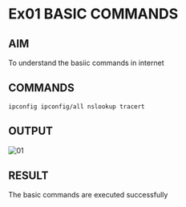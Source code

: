 # Ex01 BASIC COMMANDS
## AIM
  To understand the basiic commands in internet

## COMMANDS
  ``ipconfig
  ipconfig/all
  nslookup
  tracert
  ``
## OUTPUT
![01](https://user-images.githubusercontent.com/120453887/224472458-78fd041b-a0c6-49d8-bfd6-732cc4210a7a.png)

## RESULT
  The basic commands are executed successfully
